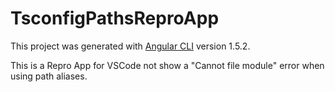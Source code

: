 # TsconfigPathsReproApp

This project was generated with [Angular CLI](https://github.com/angular/angular-cli) version 1.5.2.

This is a Repro App for VSCode not show a "Cannot file module" error when using path aliases.


